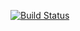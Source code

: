 [![Build Status](https://drone.mauz.io/api/badges/MauriceNino/telescope-bot/status.svg)](https://drone.mauz.io/MauriceNino/telescope-bot)